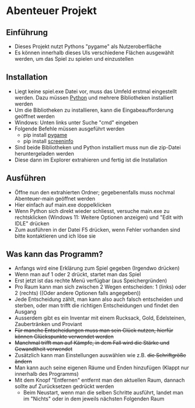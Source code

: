 # Abenteuer Projekt
## Einführung
  - Dieses Projekt nutzt Pythons "pygame" als Nutzeroberfläche
  - Es können innerhalb dieses UIs verschiedene Flächen ausgewählt werden, um das Spiel zu spielen und einzustellen
## Installation
  - Liegt keine spiel.exe Datei vor, muss das Umfeld erstmal eingestellt werden. Dazu müssen [Python](https://www.python.org/downloads/) und mehrere Bibliotheken installiert werden
  - Um die Bibliotheken zu installieren, kann die Eingabeaufforderung geöffnet werden
  - Windows: Unten links unter Suche "cmd" eingeben
  - Folgende Befehle müssen ausgeführt werden
    - pip install [pygame](https://pypi.org/project/pygame/)
    - pip install [screeninfo](https://pypi.org/project/screeninfo/)
  - Sind beide Bibliotheken und Python installiert muss nun die zip-Datei heruntergeladen werden
  - Diese dann im Explorer extrahieren und fertig ist die Installation
## Ausführen
  - Öffne nun den extrahierten Ordner; gegebenenfalls muss nochmal Abenteuer-main geöffnet werden
  - Hier einfach auf main.exe doppelklicken
  - Wenn Python sich direkt wieder schliesst, versuche main.exe zu rechtsklicken (Windows 11: Weitere Optionen anzeigen) und "Edit with IDLE" drücken
  - Zum ausführen in der Datei F5 drücken, wenn Fehler vorhanden sind bitte kontaktieren und ich löse sie
## Was kann das Programm?
  - Anfangs wird eine Erklärung zum Spiel gegeben (Irgendwo drücken)
  - Wenn man auf 1 oder 2 drückt, startet man das Spiel
  - Erst jetzt ist das rechte Menü verfügbar (aus Speichergründen)
  - Pro Raum kann man sich zwischen 2 Wegen entscheiden: 1 (links) oder 2 (rechts) ((Oder andere Optionen falls angegeben))
  - Jede Entscheidung zählt, man kann also auch falsch entscheiden und sterben, oder man trifft die richtigen Entscheidungen und findet den Ausgang
  - Ausserdem gibt es ein Inventar mit einem Rucksack, Gold, Edelsteinen, Zaubertränken und Proviant
  - ~~Für manche Entscheidungen muss man sein Glück nutzen, hierfür können Glückspunkte verwendet werden~~
  - ~~Manchmal trifft man auf Kämpfe, in dem Fall wird die Stärke und Gewandtheit verwendet~~
  - Zusätzlich kann man Einstellungen auswählen wie z.B. ~~die Schriftgröße ändern~~
  - Man kann auch seine eigenen Räume und Enden hinzufügen (Klappt nur innerhalb des Programms)
  - Mit dem Knopf "Entfernen" entfernt man den aktuellen Raum, dannach sollte auf Zurücksetzen gedrückt werden
    - Beim Neustart, wenn man die selben Schritte ausführt, landet man im "Nichts" oder in dem jeweils nächsten Folgenden Raum
